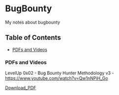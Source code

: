 # BugBounty
My notes about bugbounty

## Table of Contents
- [PDFs and Videos](#pdfs-and-videos)



### PDFs and Videos
LevelUp 0x02 - Bug Bounty Hunter Methodology v3 - https://www.youtube.com/watch?v=Qw1nNPiH_Go

[Download_PDF](https://github.com/e-anakein/BugBounty_C5/blob/master/PDFs/TBHM3%20(p).pdf)

